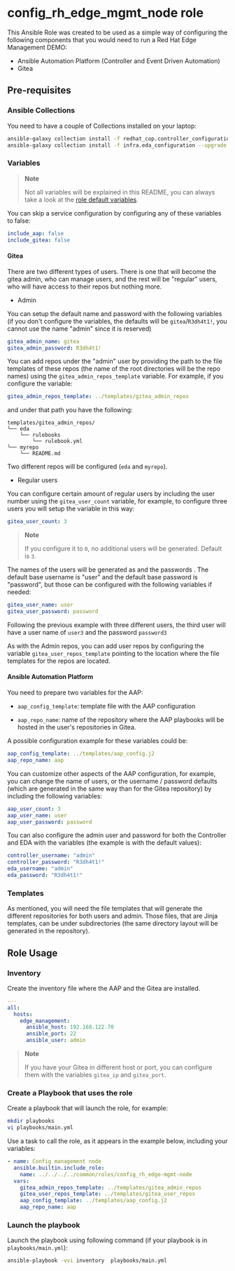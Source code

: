 # config_rh_edge_mgmt_node role

This Ansible Role was created to be used as a simple way of configuring the following components that you would need to run a Red Hat Edge Management DEMO:

* Ansible Automation Platform (Controller and Event Driven Automation)
* Gitea


## Pre-requisites

### Ansible Collections

You need to have a couple of Collections installed on your laptop:

```bash
ansible-galaxy collection install -f redhat_cop.controller_configuration --upgrade
ansible-galaxy collection install -f infra.eda_configuration --upgrade
```


### Variables

  >**Note**
  >
  > Not all variables will be explained in this README, you can always take a look at the [role default variables](defaults/main.yml).


You can skip a service configuration by configuring any of these variables to false:

```yaml
include_aap: false
include_gitea: false
```

#### Gitea

There are two different types of users. There is one that will become the gitea admin, who can manage users, and the rest will be "regular" users, who will have access to their repos but nothing more.

* Admin

You can setup the default name and password with the following variables (if you don't configure the variables, the defaults will be `gitea`/`R3dh4t1!`, you cannot use the name "admin" since it is reserved)

```yaml
gitea_admin_name: gitea
gitea_admin_password: R3dh4t1!
```

You can add repos under the "admin" user by providing the path to the file templates of these repos (the name of the root directories will be the repo names) using the `gitea_admin_repos_template` variable. For example, if you configure the variable:

```yaml
gitea_admin_repos_template: ../templates/gitea_admin_repos
```

and under that path you have the following:

```
templates/gitea_admin_repos/
└── eda
    └── rulebooks
        └── rulebook.yml
└── myrepo
    └── README.md
```

Two different repos will be configured (`eda` and `myrepo`).


* Regular users

You can configure certain amount of regular users by including the user number using the `gitea_user_count` variable, for example, to configure three users you will setup the variable in this way:

```yaml
gitea_user_count: 3
```

  >**Note**
  >
  > If you configure it to `0`, no additional users will be generated. Default is `3`.


The names of the users will be generated as <base username><number> and the passwords <base password><number>. The default base username is "user" and the default base password is "password", but those can be configured with the following variables if needed:

```yaml
gitea_user_name: user
gitea_user_password: password
```

Following the previous example with three different users, the third user will have a user name of `user3` and the password `password3`

As with the Admin repos, you can add user repos by configuring the variable `gitea_user_repos_template` pointing to the location where the file templates for the repos are located.


#### Ansible Automation Platform

You need to prepare  two variables for the AAP:

* `aap_config_template`: template file with the AAP configuration

* `aap_repo_name`: name of the repository where the AAP playbooks will be hosted in the user's repositories in Gitea.

A possible configuration example for these variables could be:

```yaml
aap_config_template: ../templates/aap_config.j2
aap_repo_name: aap
```

You can customize other aspects of the AAP configuration, for example, you can change the name of users, or the username / password defaults (which are generated in the same way than for the Gitea repository) by including the following variables:

```yaml
aap_user_count: 3
aap_user_name: user
aap_user_password: password
```

Tou can also configure the admin user and password for both the Controller and EDA with the variables (the example is with the default values):

```yaml
controller_username: "admin"
controller_password: "R3dh4t1!"
eda_username: "admin"
eda_password: "R3dh4t1!"
```


### Templates

As mentioned, you will need the file templates that will generate the different repositories for both users and admin. Those files, that are Jinja templates,  can be under subdirectories (the same directory layout will be generated in the repository). 


## Role Usage

### Inventory

Create the inventory file where the AAP and the Gitea are installed. 

```yaml
---
all:
  hosts:
    edge_management:
      ansible_host: 192.168.122.70
      ansible_port: 22
      ansible_user: admin
```

  >**Note**
  >
  > If you have your Gitea in different host or port, you can configure them with the variables `gitea_ip` and `gitea_port`.



### Create a Playbook that uses the role

Create a playbook that will launch the role, for example:

```bash
mkdir playbooks
vi playbooks/main.yml
```


Use a task to call the role, as it appears in the example below, including your variables:


```yaml
- name: Config management node
  ansible.builtin.include_role:
    name: ../../../../common/roles/config_rh_edge-mgmt-node
  vars:
    gitea_admin_repos_template: ../templates/gitea_admin_repos
    gitea_user_repos_template: ../templates/gitea_user_repos
    aap_config_template: ../templates/aap_config.j2
    aap_repo_name: aap
```


### Launch the playbook 

Launch the playbook using following command (if your playbook is in `playbooks/main.yml`):

```bash
ansible-playbook -vvi inventory  playbooks/main.yml
```
